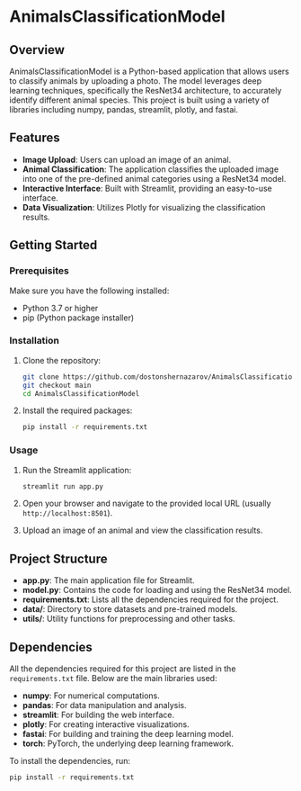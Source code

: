 # AnimalsClassificationModel

## Overview
AnimalsClassificationModel is a Python-based application that allows users to classify animals by uploading a photo. The model leverages deep learning techniques, specifically the ResNet34 architecture, to accurately identify different animal species. This project is built using a variety of libraries including numpy, pandas, streamlit, plotly, and fastai.

## Features
- **Image Upload**: Users can upload an image of an animal.
- **Animal Classification**: The application classifies the uploaded image into one of the pre-defined animal categories using a ResNet34 model.
- **Interactive Interface**: Built with Streamlit, providing an easy-to-use interface.
- **Data Visualization**: Utilizes Plotly for visualizing the classification results.

## Getting Started

### Prerequisites
Make sure you have the following installed:
- Python 3.7 or higher
- pip (Python package installer)

### Installation
1. Clone the repository:
    ```bash
    git clone https://github.com/dostonshernazarov/AnimalsClassificationModel.git
    git checkout main
    cd AnimalsClassificationModel
    ```

2. Install the required packages:
    ```bash
    pip install -r requirements.txt
    ```

### Usage
1. Run the Streamlit application:
    ```bash
    streamlit run app.py
    ```

2. Open your browser and navigate to the provided local URL (usually `http://localhost:8501`).

3. Upload an image of an animal and view the classification results.

## Project Structure
- **app.py**: The main application file for Streamlit.
- **model.py**: Contains the code for loading and using the ResNet34 model.
- **requirements.txt**: Lists all the dependencies required for the project.
- **data/**: Directory to store datasets and pre-trained models.
- **utils/**: Utility functions for preprocessing and other tasks.

## Dependencies
All the dependencies required for this project are listed in the `requirements.txt` file. Below are the main libraries used:
- **numpy**: For numerical computations.
- **pandas**: For data manipulation and analysis.
- **streamlit**: For building the web interface.
- **plotly**: For creating interactive visualizations.
- **fastai**: For building and training the deep learning model.
- **torch**: PyTorch, the underlying deep learning framework.

To install the dependencies, run:
```bash
pip install -r requirements.txt


